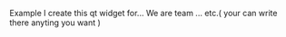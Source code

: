 Example
I create this qt widget for... We are team ... etc.( your can write there anyting you want )
